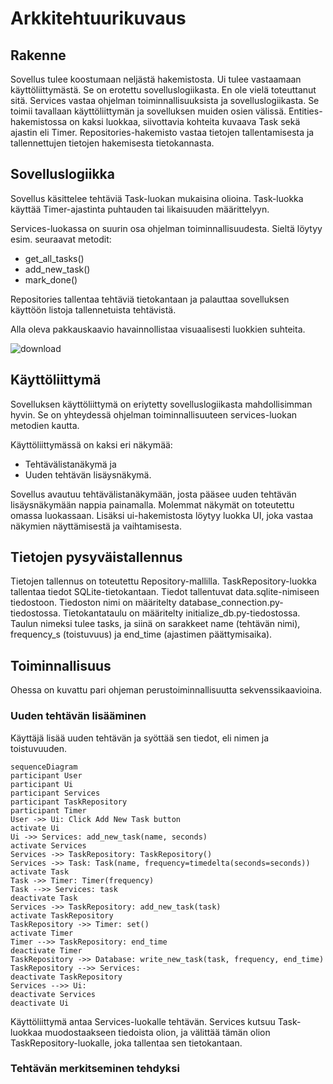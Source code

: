 # Arkkitehtuurikuvaus

## Rakenne

Sovellus tulee koostumaan neljästä hakemistosta. Ui tulee vastaamaan käyttöliittymästä. Se on erotettu sovelluslogiikasta. En ole vielä toteuttanut sitä. Services vastaa ohjelman toiminnallisuuksista ja
sovelluslogiikasta. Se toimii tavallaan käyttöliittymän ja sovelluksen muiden osien välissä. Entities- hakemistossa on kaksi luokkaa, siivottavia kohteita kuvaava Task
sekä ajastin eli Timer. Repositories-hakemisto vastaa tietojen tallentamisesta ja tallennettujen tietojen hakemisesta tietokannasta.

## Sovelluslogiikka

Sovellus käsittelee tehtäviä Task-luokan mukaisina olioina. Task-luokka käyttää Timer-ajastinta puhtauden tai likaisuuden määrittelyyn.

Services-luokassa on suurin osa ohjelman toiminnallisuudesta. Sieltä löytyy esim. seuraavat metodit:
- get_all_tasks() 
- add_new_task()
- mark_done()

Repositories tallentaa tehtäviä tietokantaan ja palauttaa sovelluksen käyttöön listoja tallennetuista tehtävistä.

Alla oleva pakkauskaavio havainnollistaa visuaalisesti luokkien suhteita.

![download](https://user-images.githubusercontent.com/117164741/205582043-65f0893c-3fbd-4b74-8052-98ddc0d4c3ff.png)

## Käyttöliittymä

Sovelluksen käyttöliittymä on eriytetty sovelluslogiikasta mahdollisimman hyvin. Se on yhteydessä ohjelman toiminnallisuuteen services-luokan metodien kautta. 

Käyttöliittymässä on kaksi eri näkymää:
- Tehtävälistanäkymä ja
- Uuden tehtävän lisäysnäkymä.

Sovellus avautuu tehtävälistanäkymään, josta pääsee uuden tehtävän lisäysnäkymään nappia painamalla. Molemmat näkymät on toteutettu omassa luokassaan. Lisäksi ui-hakemistosta löytyy luokka UI, joka vastaa näkymien näyttämisestä ja vaihtamisesta.

## Tietojen pysyväistallennus

Tietojen tallennus on toteutettu Repository-mallilla. TaskRepository-luokka tallentaa tiedot SQLite-tietokantaan. Tiedot tallentuvat data.sqlite-nimiseen tiedostoon. Tiedoston nimi on määritelty database_connection.py-tiedostossa. Tietokantataulu on määritelty initialize_db.py-tiedostossa. Taulun nimeksi tulee tasks, ja siinä on sarakkeet name (tehtävän nimi), frequency_s (toistuvuus) ja end_time (ajastimen päättymisaika).

## Toiminnallisuus

Ohessa on kuvattu pari ohjeman perustoiminnallisuutta sekvenssikaavioina.

### Uuden tehtävän lisääminen

Käyttäjä lisää uuden tehtävän ja syöttää sen tiedot, eli nimen ja toistuvuuden.

```mermaid
sequenceDiagram
participant User
participant Ui
participant Services
participant TaskRepository
participant Timer
User ->> Ui: Click Add New Task button
activate Ui
Ui ->> Services: add_new_task(name, seconds)
activate Services
Services ->> TaskRepository: TaskRepository()
Services ->> Task: Task(name, frequency=timedelta(seconds=seconds))
activate Task
Task ->> Timer: Timer(frequency)
Task -->> Services: task
deactivate Task
Services ->> TaskRepository: add_new_task(task)
activate TaskRepository
TaskRepository ->> Timer: set()
activate Timer
Timer -->> TaskRepository: end_time
deactivate Timer
TaskRepository ->> Database: write_new_task(task, frequency, end_time)
TaskRepository -->> Services: 
deactivate TaskRepository
Services -->> Ui: 
deactivate Services
deactivate Ui
```

Käyttöliittymä antaa Services-luokalle tehtävän. Services kutsuu Task-luokkaa muodostaakseen tiedoista olion, ja välittää tämän olion TaskRepository-luokalle, joka
tallentaa sen tietokantaan.

### Tehtävän merkitseminen tehdyksi
